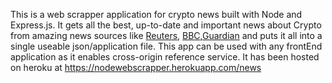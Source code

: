 This is a web scrapper application for crypto news built with Node and Express.js.
It gets all the best, up-to-date and important news about Crypto from amazing news sources like [Reuters](www.Reuters.com), [BBC](www.BBC.com),[Guardian](www.guardian.com) and puts it all into a single useable json/application file.
This app can be used with any frontEnd application as it enables cross-origin reference service.
It has been hosted on heroku at https://nodewebscrapper.herokuapp.com/news